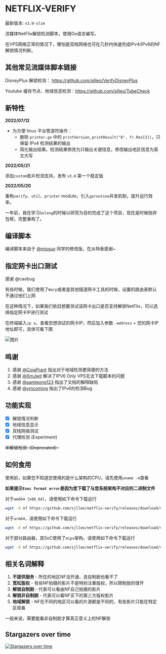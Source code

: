 # NETFLIX-VERIFY

最新版本: `v3.0-slim`

流媒体NetFlix解锁检测脚本，使用Go语言编写。

在VPS网络正常的情况下，哪怕是双栈网络也可在几秒内快速完成IPv4/IPv6的NF解锁情况判断。

## 其他常见流媒体脚本链接

DisneyPlus 解锁检测： https://github.com/sjlleo/VerifyDisneyPlus

Youtube 缓存节点、地域信息检测：https://github.com/sjlleo/TubeCheck

## 新特性

**2022/07/12**

- 为方便 linux 平台管道符操作：
    - 删除 `printer.go` 中的 `printVersion`, `printResult("6", fr.Res[2])`，只保留 IPv4 检测结果的输出
    - 简化输出结果。检测结果修改为只输出关键信息，修改输出地区信息为英文大写


**2022/05/21**

添加`custom`影片检测支持，发布 `v3.0` 第一个稳定版

**2022/05/20**

重构`verify`、`util`、`printer` module，引入`goroutine`并发机制，提升运行效率。

一年前，我在学习`Golang`的时候以研究为目的完成了这个项目，现在是时候抛弃包袱，完整重构了。

## 编译脚本

编译脚本来自于 [@missuo](https://github.com/missuo) 同学的修改版，在从特表感谢~

## 指定网卡出口测试

感谢 @caobug

有些时候，我们使用了`Warp`或者是其他隧道网卡工具的时候，设置的路由表默认不通过他们上网

在这种情况下，如果我们依旧想要测试该网卡出口是否支持解锁NetFlix，可以选择指定网卡IP进行测试

在终端输入`ip a`，查看您想测试的网卡IP，然后加入参数 `-address` + 您的网卡IP地址即可，具体可看下图

![图片](https://user-images.githubusercontent.com/13616352/169537511-8a10c9d2-3f4c-438a-b20a-8e5e31464259.png)


## 鸣谢

1. 感谢 [@CoiaPrant](https://github.com/CoiaPrant) 指出对于地域检测更简便的方法
2. 感谢 [@XmJwit](https://github.com/XmJwit) 解决了IPV6 Only VPS无法下载脚本的问题
3. 感谢 [@samleong123](https://github.com/samleong123) 指出了文档的解释缺陷
4. 感谢 [@ymcoming](https://github.com/ymcoming) 指出了IPv6的检测Bug

## 功能实现

- [X] 解锁情况判断
- [X] 地域信息显示
- [X] 双栈网络测试
- [X] 代理检测 (Experiment)

~~半解锁检测（Deprecated）~~

## 如何食用

使用前，如果您不知道您使用的是什么架构的CPU，请先使用`uname -m`查看

**如果提示`Exec format error`是因为您下载了与您系统架构不对应的二进制文件**

对于`amd64`（`x86_64`），请使用如下命令下载运行
```bash
wget -O nf https://github.com/sjlleo/netflix-verify/releases/download/v3.0/nf_linux_amd64 && chmod +x nf && ./nf
```

对于`arm64`，请使用如下命令下载运行
```bash
wget -O nf https://github.com/sjlleo/netflix-verify/releases/download/v3.0/nf_linux_arm64 && chmod +x nf && ./nf
```

对于部分路由器，其SoC使用了`mips`架构，请使用如下命令下载运行
```bash
wget -O nf https://github.com/sjlleo/netflix-verify/releases/download/v3.0/nf_linux_mips && chmod +x nf && ./nf
```

## 相关名词解释

1. **不提供服务** - 所在的地区NF没开通，连自制剧也看不了
2. **宽松版权** - 有些NF拍摄的影片不是特别注重版权，所以限制放的很开
3. **解锁自制剧** - 代表可以看由NF自己拍摄的影片
4. **解锁非自制剧** - 代表可以看NF买下的第三方版权影片
5. **地域解锁** - NF在不同的地区可以看的片源都是不同的，有些影片只能在特定区观看

一般来说，需要能看非自制剧才算真正意义上的NF解锁
## Stargazers over time

[![Stargazers over time](https://starchart.cc/sjlleo/netflix-verify.svg)](https://starchart.cc/sjlleo/netflix-verify)


